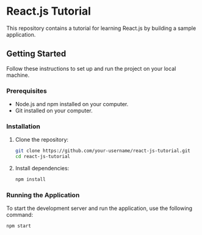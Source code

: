 # React.js Tutorial

This repository contains a tutorial for learning React.js by building a sample application.

## Getting Started

Follow these instructions to set up and run the project on your local machine.

### Prerequisites

- Node.js and npm installed on your computer.
- Git installed on your computer.

### Installation

1. Clone the repository:
    ```sh
    git clone https://github.com/your-username/react-js-tutorial.git
    cd react-js-tutorial
    ```

2. Install dependencies:
    ```sh
    npm install
    ```

### Running the Application

To start the development server and run the application, use the following command:

```sh
npm start
